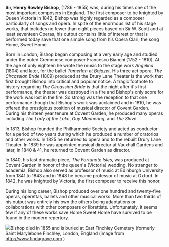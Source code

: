 

**Sir, Henry Rowley Bishop**, (1786 - 1855) was, during his times one of the most important composers in England. The first composer to be knighted by Queen Victoria in 1842, Bishop was highly regarded as a composer particularly of songs and opera. In spite of the enormous list of his stage works, that includes no fewer than eight pieces based on Sir W. Scott and at least seventeen Operas, his output contains little of interest or that is performed today save that one simple song from his Opera Clari; the song Home, Sweet Home.

Born in London, Bishop began composing at a very early age and studied under the noted Cremonese composer Francesco Bianchi (1752 - 1810). At the age of only eighteen he wrote the music to the stage work *Angelina* (1804) and later, for the ballet *Tamerlan et Bajazet*. His three act opera, *The Circassian Bride* (1809) produced at the Drury Lane Theater is the work that first brought Bishop into critical and popular notice. A tragic footnote to history regarding *The Circassian Bride* is that the night after it's first performance, the theater was destroyed in a fire and Bishop's only score for the work was lost in the fire. So strong was the reception to that one performance though that Bishop's work was acclaimed and in 1810, he was offered the prestigious position of musical director of Covent Garden. During his thirteen year tenure at Covent Garden, he produced many operas including *The Lady of the Lake*, *Guy Mannering*, and *The Slave*.

In 1813, Bishop founded the Philharmonic Society and acted as conductor for a period of two years during which he produced a number of oratorios and other works. In 1825 he returned to opera and to the rebuilt Drury Lane Theater. In 1839 he was appointed musical director at Vauxhall Gardens and later, in 1840 & 41, he returned to Covent Garden as director. 

In 1840, his last dramatic piece, *The Fortunate Isles*, was produced at Covent Garden in honor of the queen's (Victoria) wedding. No stranger to academia, Bishop also served as professor of music at Edinburgh University from 1841 to 1843 and in 1848 he became professor of music at Oxford. In 1842, he was knighted by Victoria, the first composer to receive this honor.

During his long career, Bishop produced over one hundred and twenty-five operas, operettas, ballets and other musical works. More than two thirds of his output was entirely his own the others being adaptations or collaborations with other composers or librettists. Unfortunately, it seems few if any of these works save Home Sweet Home have survived to be found in the modern repertory. 

![](/bishpsgrave.jpg)Bishop died in 1855 and is buried at East Finchley Cemetery (formerly Saint Marylebone Finchley, London, England
(image from http://www.findagrave.com )

